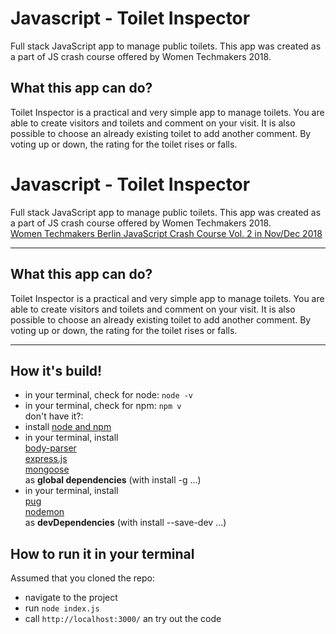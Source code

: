 # Javascript - Toilet Inspector

Full stack JavaScript app to manage public toilets. This app was created as a part of JS crash course offered by Women Techmakers 2018.

## What this app can do?

Toilet Inspector is a practical and very simple app to manage toilets. You are able to create visitors and toilets and comment on your visit. It is also possible to choose an already existing toilet to add another comment. By voting up or down, the rating for the toilet rises or falls.



# Javascript - Toilet Inspector

Full stack JavaScript app to manage public toilets. This app was created as a part of JS crash course offered by Women Techmakers 2018.<br/>
[Women Techmakers Berlin JavaScript Crash Course Vol. 2 in Nov/Dec 2018](http://wtmberlin.com/javascript-crash-course/)


---

## What this app can do?

Toilet Inspector is a practical and very simple app to manage toilets. You are able to create visitors and toilets and comment on your visit. It is also possible to choose an already existing toilet to add another comment. By voting up or down, the rating for the toilet rises or falls.

---

## How it's build!
- in your terminal, check for node: `node -v`
- in your terminal, check for npm: `npm v`<br/>
don't have it?:
- install [node and npm](https://nodejs.org/en/download/)
- in your terminal, install<br/>
[body-parser](https://www.npmjs.com/package/body-parser)<br/>
[express.js](https://www.npmjs.com/package/express)<br/>
[mongoose](https://www.npmjs.com/package/mongoose)<br/>
as **global dependencies** (with install -g ...)<br/>
- in your terminal, install<br/>
[pug](https://www.npmjs.com/package/pug)<br/>
[nodemon](https://www.npmjs.com/package/nodemon)<br/>
as **devDependencies** (with install --save-dev ...)<br/>

## How to run it in your terminal
Assumed that you cloned the repo:
- navigate to the project
- run `node index.js`
- call `http://localhost:3000/` an try out the code
